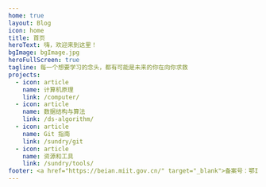 ```yaml
---
home: true
layout: Blog
icon: home
title: 首页
heroText: 嗨，欢迎来到这里！
bgImage: bgImage.jpg
heroFullScreen: true
tagline: 每一个想要学习的念头，都有可能是未来的你在向你求救
projects:
  - icon: article
    name: 计算机原理
    link: /computer/
  - icon: article
    name: 数据结构与算法
    link: /ds-algorithm/
  - icon: article
    name: Git 指南
    link: /sundry/git
  - icon: article
    name: 资源和工具
    link: /sundry/tools/
footer: <a href="https://beian.miit.gov.cn/" target="_blank">备案号：鄂ICP备2021016538号</a>
---
```

